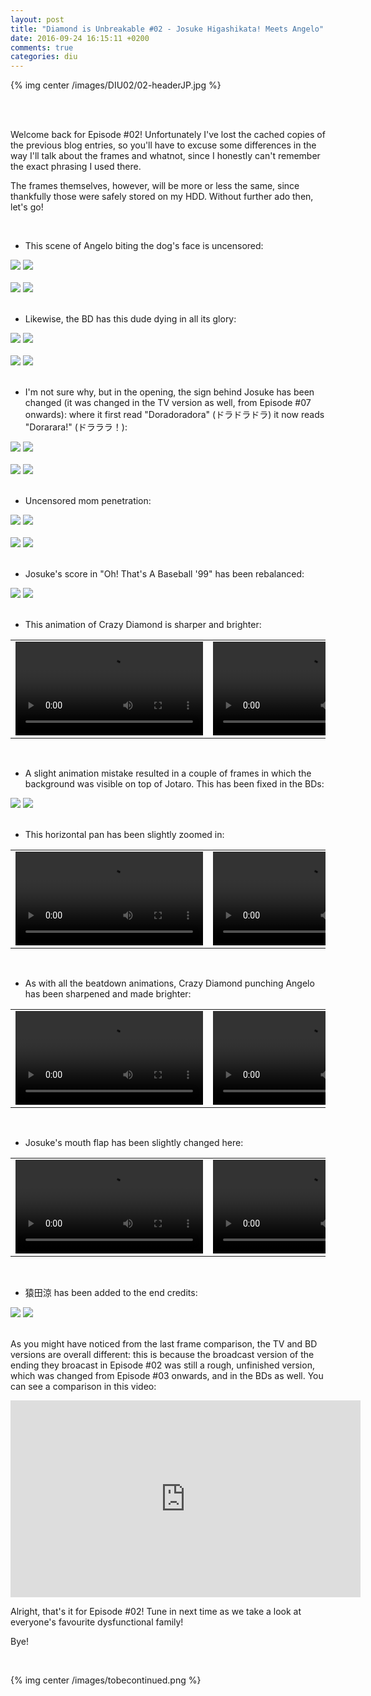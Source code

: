 ```yaml
---
layout: post
title: "Diamond is Unbreakable #02 - Josuke Higashikata! Meets Angelo"
date: 2016-09-24 16:15:11 +0200
comments: true
categories: diu
---
```


{% img center /images/DIU02/02-headerJP.jpg %}
<!-- more -->

<br>
<br>

Welcome back for Episode #02! Unfortunately I've lost the cached copies of the previous blog entries, so you'll have to excuse some differences in the way I'll talk about the frames and whatnot, since I honestly can't remember the exact phrasing I used there.

The frames themselves, however, will be more or less the same, since thankfully those were safely stored on my HDD. Without further ado then, let's go!

<br>

- This scene of Angelo biting the dog's face is uncensored:

<div id="container1" class="twentytwenty-container">
 <img src="/images/DIU02/tv-03510.jpg" />
 <img src="/images/DIU02/bd-03510.jpg" />
</div>

<br>

<div id="container1" class="twentytwenty-container">
 <img src="/images/DIU02/tv-03547.jpg" />
 <img src="/images/DIU02/bd-03547.jpg" />
</div>

<br>

- Likewise, the BD has this dude dying in all its glory:

<div id="container1" class="twentytwenty-container">
 <img src="/images/DIU02/tv-04065.jpg" />
 <img src="/images/DIU02/bd-04065.jpg" />
</div>

<br>

<div id="container1" class="twentytwenty-container">
 <img src="/images/DIU02/tv-04090.jpg" />
 <img src="/images/DIU02/bd-04090.jpg" />
</div>

<br>

- I'm not sure why, but in the opening, the sign behind Josuke has been changed (it was changed in the TV version as well, from Episode #07 onwards): where it first read "Doradoradora" (ドラドラドラ) it now reads "Dorarara!" (ドラララ！):

<div id="container1" class="twentytwenty-container">
 <img src="/images/DIU02/tv-04950.jpg" />
 <img src="/images/DIU02/bd-04950.jpg" />
</div>

<br>

<div id="container1" class="twentytwenty-container">
 <img src="/images/DIU02/tv-04970.jpg" />
 <img src="/images/DIU02/bd-04970.jpg" />
</div>

<br>

- Uncensored mom penetration:

<div id="container1" class="twentytwenty-container">
 <img src="/images/DIU02/tv-08610.jpg" />
 <img src="/images/DIU02/bd-08610.jpg" />
</div>

<br>

<div id="container1" class="twentytwenty-container">
 <img src="/images/DIU02/tv-08696.jpg" />
 <img src="/images/DIU02/bd-08696.jpg" />
</div>

<br>

- Josuke's score in "Oh! That's A Baseball '99" has been rebalanced:

<div id="container1" class="twentytwenty-container">
 <img src="/images/DIU02/tv-09870.jpg" />
 <img src="/images/DIU02/bd-09870.jpg" />
</div>

<br>

- This animation of Crazy Diamond is sharper and brighter:

<table width="100%">
<tr>
<td align="left" valign="top" width="50%">
<video class='center' nocontrols loop preload='auto'>
  <source src=/videos/DIU02/TV%201%20-%20crazy%20diamond.webm type='video/webm; codecs="vp8, vorbis"'>
</video>
</td>
<td align="left" valign="top" width="50%">
<video nocontrols loop preload='auto'>
  <source src=/videos/DIU02/BD%201%20-%20crazy%20diamond.webm type='video/webm; codecs="vp8, vorbis"'>
</video>
</td>
</tr>
</table>

<br>

- A slight animation mistake resulted in a couple of frames in which the background was visible on top of Jotaro. This has been fixed in the BDs:

<div id="container1" class="twentytwenty-container">
 <img src="/images/DIU02/tv-29440.jpg" />
 <img src="/images/DIU02/bd-29440.jpg" />
</div>

<br>

- This horizontal pan has been slightly zoomed in:

<table width="100%">
<tr>
<td align="left" valign="top" width="50%">
<video class='center' nocontrols loop preload='auto'>
  <source src=/videos/DIU02/TV%202%20-%20angelo%20pan.webm type='video/webm; codecs="vp8, vorbis"'>
</video>
</td>
<td align="left" valign="top" width="50%">
<video class='center' nocontrols loop preload='auto'>
  <source src=/videos/DIU02/BD%202%20-%20angelo%20pan.webm type='video/webm; codecs="vp8, vorbis"'>
</video>
</td>
</tr>
</table>

<br>

- As with all the beatdown animations, Crazy Diamond punching Angelo has been sharpened and made brighter:

<table width="100%">
<tr>
<td align="left" valign="top" width="50%">
<video class='center' nocontrols loop preload='auto'>
  <source src=/videos/DIU02/TV%203%20-%20angelo%20beatdown.webm type='video/webm; codecs="vp8, vorbis"'>
</video>
</td>
<td align="left" valign="top" width="50%">
<video class='center' nocontrols loop preload='auto'>
  <source src=/videos/DIU02/BD%203%20-%20angelo%20beatdown.webm type='video/webm; codecs="vp8, vorbis"'>
</video>
</td>
</tr>
</table>

<br>

- Josuke's mouth flap has been slightly changed here:

<table width="100%">
<tr>
<td align="left" valign="top" width="50%">
<video class='center' nocontrols loop preload='auto'>
  <source src=/videos/DIU02/TV%204%20-%20josuke%20talking.webm type='video/webm; codecs="vp8, vorbis"'>
</video>
</td>
<td align="left" valign="top" width="50%">
<video class='center' nocontrols loop preload='auto'>
  <source src=/videos/DIU02/BD%204%20-%20josuke%20talking.webm type='video/webm; codecs="vp8, vorbis"'>
</video>
</td>
</tr>
</table>

<br>

- 猿田涼 has been added to the end credits:

<div id="container1" class="twentytwenty-container">
 <img src="/images/DIU02/tv-33400.jpg" />
 <img src="/images/DIU02/bd-33400.jpg" />
</div>

<br>

As you might have noticed from the last frame comparison, the TV and BD versions are overall different: this is because the broadcast version of the ending they broacast in Episode #02 was still a rough, unfinished version, which was changed from Episode #03 onwards, and in the BDs as well. You can see a comparison in this video:

<center><iframe width="560" height="315" src="https://www.youtube.com/embed/G3m5bGgxdZM" frameborder="0" allowfullscreen></iframe></center>

Alright, that's it for Episode #02! Tune in next time as we take a look at everyone's favourite dysfunctional family!

Bye!

<br>

{% img center /images/tobecontinued.png %}
